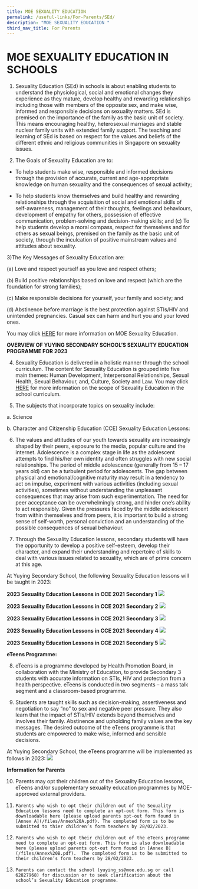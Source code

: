 ```yaml
---
title: MOE SEXUALITY EDUCATION
permalink: /useful-links/For-Parents/SEd/
description: "MOE SEXUALITY EDUCATION "
third_nav_title: For Parents
---
```

# MOE SEXUALITY EDUCATION IN SCHOOLS
1)  Sexuality Education (SEd) in schools is about enabling students to understand the physiological, social and emotional changes they experience as they mature, develop healthy and rewarding relationships including those with members of the opposite sex, and make wise, informed and responsible decisions on sexuality matters. SEd is premised on the importance of the family as the basic unit of society. This means encouraging healthy, heterosexual marriages and stable nuclear family units with extended family support. The teaching and learning of SEd is based on respect for the values and beliefs of the different ethnic and religious communities in Singapore on sexuality issues.


2)	The Goals of Sexuality Education are to:

*  To help students make wise, responsible and informed decisions through the provision of accurate, current and age-appropriate knowledge on human sexuality and the consequences of sexual activity;

* To help students know themselves and build healthy and rewarding relationships through the acquisition of social and emotional skills of self-awareness, management of their thoughts, feelings and behaviours, development of empathy for others, possession of effective communication, problem-solving and decision-making skills; and
(c)	To help students develop a moral compass, respect for themselves and for others as sexual beings, premised on the family as the basic unit of society, through the inculcation of positive mainstream values and attitudes about sexuality. 

3)The Key Messages of Sexuality Education are:

(a)	Love and respect yourself as you love and respect others;

(b)	Build positive relationships based on love and respect (which are the foundation for strong families);

(c)	Make responsible decisions for yourself, your family and society; and

(d)	Abstinence before marriage is the best protection against STIs/HIV and unintended pregnancies. Casual sex can harm and hurt you and your loved ones.


You may click  [HERE](https://go.gov.sg/moe-sexuality-education) for more information on MOE Sexuality Education. 

 
**OVERVIEW OF YUYING SECONDARY SCHOOL’S SEXUALITY EDUCATION PROGRAMME FOR 2023**

4)	Sexuality Education is delivered in a holistic manner through the school curriculum. The content for Sexuality Education is grouped into five main themes: Human Development, Interpersonal Relationships, Sexual Health, Sexual Behaviour, and, Culture, Society and Law. You may click [HERE](https://go.gov.sg/moe-sexuality-education-scope) for more information on the scope of Sexuality Education in the school curriculum.

5)	The subjects that incorporate topics on sexuality include:

a.	Science 

b.	Character and Citizenship Education (CCE)
Sexuality Education Lessons: 

6)	The values and attitudes of our youth towards sexuality are increasingly shaped by their peers, exposure to the media, popular culture and the internet. Adolescence is a complex stage in life as the adolescent attempts to find his/her own identity and often struggles with new social relationships. The period of middle adolescence (generally from 15 – 17 years old) can be a turbulent period for adolescents. The gap between physical and emotional/cognitive maturity may result in a tendency to act on impulse, experiment with various activities (including sexual activities), sometimes without understanding the unpleasant consequences that may arise from such experimentation. The need for peer acceptance can be overwhelmingly strong, and hinder one’s ability to act responsibly.  Given the pressures faced by the middle adolescent from within themselves and from peers, it is important to build a strong sense of self-worth, personal conviction and an understanding of the possible consequences of sexual behaviour. 

7)	Through the Sexuality Education lessons, secondary students will have the opportunity to develop a positive self-esteem, develop their character, and expand their understanding and repertoire of skills to deal with various issues related to sexuality, which are of prime concern at this age. 

At Yuying Secondary School, the following Sexuality Education lessons will be taught in 2023:
       
**2023 Sexuality Education Lessons in CCE 2021**
**Secondary 1**
![](/images/sec1.jpg)


**2023 Sexuality Education Lessons in CCE 2021**
**Secondary 2**
![](/images/sec2.jpg)

**2023 Sexuality Education Lessons in CCE 2021**
**Secondary 3**
![](/images/sec3.jpg)

**2023 Sexuality Education Lessons in CCE 2021**
**Secondary 4**
![](/images/sec4.jpg)

**2023 Sexuality Education Lessons in CCE 2021**
**Secondary 5**
![](/images/sec5.jpg)

**eTeens Programme:**

8)  eTeens is a programme developed by Health Promotion Board, in collaboration with the Ministry of Education, to provide
Secondary 3 students with accurate information on STIs, HIV and protection from a health perspective. eTeens is conducted in two
segments – a mass talk segment and a classroom-based programme.

9)  Students are taught skills such as decision-making, assertiveness and negotiation to say “no” to sex and negative peer pressure. They also learn that the impact of STIs/HIV extends beyond themselves and involves their family. Abstinence and upholding family values are the key messages. The desired outcome of the eTeens programme is that students are empowered to make wise, informed and sensible decisions.

At Yuying Secondary School, the eTeens programme will be implemented as follows in 2023:
![](/images/eteen.jpg)


**Information for Parents**

10)  Parents may opt their children out of the Sexuality Education lessons, eTeens and/or supplementary sexuality education programmes by MOE-approved external providers. 

11) 	Parents who wish to opt their children out of the Sexuality Education lessons need to complete an opt-out form. This form is downloadable here (please upload parents opt-out form found in  [Annex A](/files/Annex%20A.pdf). The completed form is to be submitted to thier children’s form teachers by 28/02/2023. 

12) 	Parents who wish to opt their children out of the eTeens programme need to complete an opt-out form. This form is also downloadable here (please upload parents opt-out form found in [Annex B](/files/Annex%20B.pdf).  The completed form is to be submitted to their children’s form teachers by 28/02/2023.

13) 	Parents can contact the school (yuying_ss@moe.edu.sg or call 62827968) for discussion or to seek clarification about the school’s Sexuality Education programme.